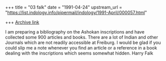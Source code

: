 +++
title = "03 falk"
date = "1991-04-24"
upstream_url = "https://list.indology.info/pipermail/indology/1991-April/000057.html"

+++
[Archive link](https://list.indology.info/pipermail/indology/1991-April/000057.html)


I am preparing a bibliography on the Ashokan inscriptions and have
collected some 900 articles and books. There are a lot of Indian and
other Journals which are not readily accessible at Freiburg. I would
be glad if you could slip me a note whenever you find an article or
a reference in a book dealing with the inscriptions which seems somewhat
hidden.
Harry Falk




